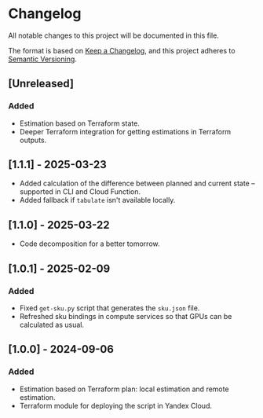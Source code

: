 # Changelog

All notable changes to this project will be documented in this file.

The format is based on [Keep a Changelog](https://keepachangelog.com/en/1.1.0/),
and this project adheres to [Semantic Versioning](https://semver.org/spec/v2.0.0.html).

## [Unreleased]

### Added

- Estimation based on Terraform state.
- Deeper Terraform integration for getting estimations in Terraform outputs.

## [1.1.1] - 2025-03-23

- Added calculation of the difference between planned and current state – supported in CLI and Cloud Function.
- Added fallback if `tabulate` isn't available locally.

## [1.1.0] - 2025-03-22

- Code decomposition for a better tomorrow.

## [1.0.1] - 2025-02-09

### Added

- Fixed `get-sku.py` script that generates the `sku.json` file.
- Refreshed sku bindings in compute services so that GPUs can be calculated as usual.

## [1.0.0] - 2024-09-06

### Added

- Estimation based on Terraform plan: local estimation and remote estimation.
- Terraform module for deploying the script in Yandex Cloud.